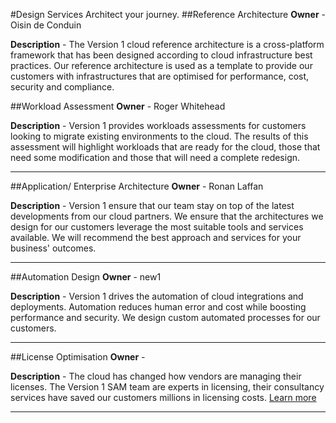 #Design Services
Architect your journey.
##Reference Architecture
__Owner__ - Oisin de Conduin

__Description__ - The Version 1 cloud reference architecture is a cross-platform framework that has been designed according to cloud infrastructure best practices. Our reference architecture is used as a template to provide our customers with infrastructures that are optimised for performance, cost, security and compliance.

##Workload Assessment
__Owner__ - Roger Whitehead

__Description__ - Version 1 provides workloads assessments for customers looking to migrate existing environments to the cloud. The results of this assessment will highlight workloads that are ready for the cloud, those that need some modification and those that will need a complete redesign.

___
##Application/ Enterprise Architecture
__Owner__ - Ronan Laffan

__Description__ - Version 1 ensure that our team stay on top of the latest developments from our cloud partners. We ensure that the architectures we design for our customers leverage the most suitable tools and services available. We will recommend the best approach and services for your business' outcomes.
___
##Automation Design
__Owner__ - new1

__Description__ - Version 1 drives the automation of cloud integrations and deployments. Automation reduces human error and cost while boosting performance and security. We design custom automated processes for our customers.
___
##License Optimisation
__Owner__ -
 
__Description__ -  The cloud has changed how vendors are managing their licenses. The Version 1 SAM team are experts in licensing, their consultancy services have saved our customers millions in licensing costs. [Learn more](http://www.version1.com/SAM/)
___
